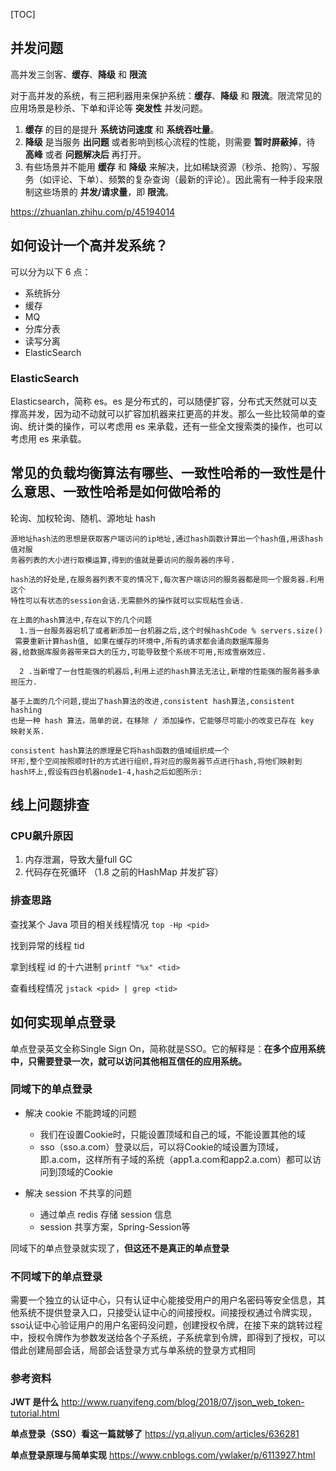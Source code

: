 [TOC]

## 并发问题

高并发三剑客、**缓存**、**降级** 和 **限流**

对于高并发的系统，有三把利器用来保护系统：**缓存**、**降级** 和 **限流**。限流常见的应用场景是秒杀、下单和评论等 **突发性** 并发问题。

1. **缓存** 的目的是提升 **系统访问速度** 和 **系统吞吐量**。
2. **降级** 是当服务 **出问题** 或者影响到核心流程的性能，则需要 **暂时屏蔽掉**，待 **高峰** 或者 **问题解决后** 再打开。
3. 有些场景并不能用 **缓存** 和 **降级** 来解决，比如稀缺资源（秒杀、抢购）、写服务（如评论、下单）、频繁的复杂查询（最新的评论）。因此需有一种手段来限制这些场景的 **并发/请求量**，即 **限流**。

https://zhuanlan.zhihu.com/p/45194014



## 如何设计一个高并发系统？

可以分为以下 6 点：

- 系统拆分
- 缓存
- MQ
- 分库分表
- 读写分离
- ElasticSearch

### ElasticSearch

Elasticsearch，简称 es。es 是分布式的，可以随便扩容，分布式天然就可以支撑高并发，因为动不动就可以扩容加机器来扛更高的并发。那么一些比较简单的查询、统计类的操作，可以考虑用 es 来承载，还有一些全文搜索类的操作，也可以考虑用 es 来承载。



## 常见的负载均衡算法有哪些、一致性哈希的一致性是什么意思、一致性哈希是如何做哈希的

轮询、加权轮询、随机、源地址 hash 

```
源地址hash法的思想是获取客户端访问的ip地址,通过hash函数计算出一个hash值,用该hash值对服
务器列表的大小进行取模运算,得到的值就是要访问的服务器的序号.

hash法的好处是,在服务器列表不变的情况下,每次客户端访问的服务器都是同一个服务器.利用这个
特性可以有状态的session会话.无需额外的操作就可以实现粘性会话.

在上面的hash算法中,存在以下的几个问题
  1.当一台服务器宕机了或者新添加一台机器之后,这个时候hashCode % servers.size()
 需要重新计算hash值, 如果在缓存的环境中,所有的请求都会涌向数据库服务
器,给数据库服务器带来巨大的压力,可能导致整个系统不可用,形成雪崩效应.

  2 .当新增了一台性能强的机器后,利用上述的hash算法无法让,新增的性能强的服务器多承担压力.

基于上面的几个问题,提出了hash算法的改进,consistent hash算法,consistent hashing
也是一种 hash 算法，简单的说，在移除 / 添加操作，它能够尽可能小的改变已存在 key 映射关系.

consistent hash算法的原理是它将hash函数的值域组织成一个
环形,整个空间按照顺时针的方式进行组织,将对应的服务器节点进行hash,将他们映射到
hash环上,假设有四台机器node1-4,hash之后如图所示:
```



## 线上问题排查

### CPU飙升原因

1. 内存泄漏，导致大量full GC
2. 代码存在死循环 （1.8 之前的HashMap 并发扩容）

### 排查思路

查找某个 Java 项目的相关线程情况 `top -Hp <pid>`

找到异常的线程 tid

拿到线程 id 的十六进制 `printf "%x" <tid> `

查看线程情况 `jstack <pid> | grep <tid>`



## 如何实现单点登录

单点登录英文全称Single Sign On，简称就是SSO。它的解释是：**在多个应用系统中，只需要登录一次，就可以访问其他相互信任的应用系统。**

### 同域下的单点登录

- 解决 cookie 不能跨域的问题
  - 我们在设置Cookie时，只能设置顶域和自己的域，不能设置其他的域
  - sso（sso.a.com）登录以后，可以将Cookie的域设置为顶域，即.a.com，这样所有子域的系统（app1.a.com和app2.a.com）都可以访问到顶域的Cookie

- 解决 session 不共享的问题
  - 通过单点 redis 存储 session 信息
  - session 共享方案，Spring-Session等

同域下的单点登录就实现了，**但这还不是真正的单点登录**

### 不同域下的单点登录

需要一个独立的认证中心，只有认证中心能接受用户的用户名密码等安全信息，其他系统不提供登录入口，只接受认证中心的间接授权。间接授权通过令牌实现，sso认证中心验证用户的用户名密码没问题，创建授权令牌，在接下来的跳转过程中，授权令牌作为参数发送给各个子系统，子系统拿到令牌，即得到了授权，可以借此创建局部会话，局部会话登录方式与单系统的登录方式相同

### 参考资料

**JWT 是什么** http://www.ruanyifeng.com/blog/2018/07/json_web_token-tutorial.html

**单点登录（SSO）看这一篇就够了** https://yq.aliyun.com/articles/636281

**单点登录原理与简单实现** https://www.cnblogs.com/ywlaker/p/6113927.html